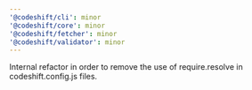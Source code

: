 ```yaml
---
'@codeshift/cli': minor
'@codeshift/core': minor
'@codeshift/fetcher': minor
'@codeshift/validator': minor
---
```


Internal refactor in order to remove the use of require.resolve in codeshift.config.js files.
